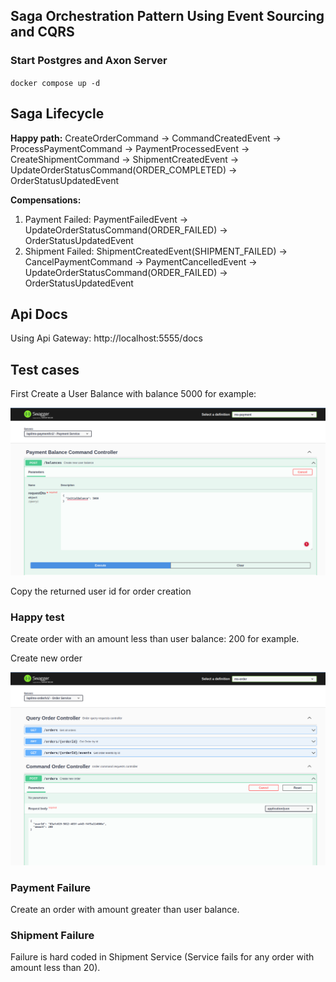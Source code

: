 ## Saga Orchestration Pattern Using Event Sourcing and CQRS

### Start Postgres and Axon Server

`docker compose up -d`


## Saga Lifecycle
**Happy path:** CreateOrderCommand -> CommandCreatedEvent -> ProcessPaymentCommand -> PaymentProcessedEvent -> CreateShipmentCommand -> ShipmentCreatedEvent -> UpdateOrderStatusCommand(ORDER_COMPLETED) -> OrderStatusUpdatedEvent

**Compensations:** 

1. Payment Failed: PaymentFailedEvent -> UpdateOrderStatusCommand(ORDER_FAILED) -> OrderStatusUpdatedEvent
2. Shipment Failed: ShipmentCreatedEvent(SHIPMENT_FAILED) -> CancelPaymentCommand -> PaymentCancelledEvent -> UpdateOrderStatusCommand(ORDER_FAILED) -> OrderStatusUpdatedEvent


## Api Docs
Using Api Gateway: http://localhost:5555/docs

## Test cases

First Create a User Balance with balance 5000 for example:

![Create user balance](create_user_balance.png)

Copy the returned user id for order creation


### Happy test

Create order with an amount less than user balance: 200 for example.

Create new order

![Create new order](create_new_order.png)

### Payment Failure
Create an order with amount greater than user balance.

### Shipment Failure
Failure is hard coded in Shipment Service (Service fails for any order with amount less than 20).